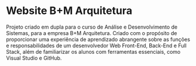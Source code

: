 # Website B+M Arquitetura
Projeto criado em dupla para o curso de Análise e Desenvolvimento de Sistemas, para a empresa B+M Arquitetura. Criado com o propósito de proporcionar uma experiência de aprendizado abrangente sobre as funções e responsabilidades de um desenvolvedor Web Front-End, Back-End e Full Stack, além de familiarizar os alunos com ferramentas essenciais, como Visual Studio e GitHub.
